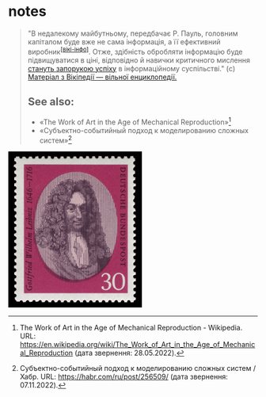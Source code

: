 # notes
> "В недалекому майбутньому, передбачає Р. Пауль, головним капіталом буде вже не сама інформація, а її ефективний виробник<sup>[\[вікі-інфо\]](https://uk.wikipedia.org/wiki/%D0%9B%D1%8E%D0%B4%D1%81%D1%8C%D0%BA%D0%B8%D0%B9_%D0%BA%D0%B0%D0%BF%D1%96%D1%82%D0%B0%D0%BB)</sup>. Отже, здібність обробляти інформацію буде підвищуватися в ціні, відповідно й навички критичного мислення [стануть запорукою успіху](https://uk.wikipedia.org/wiki/%D0%9A%D0%BB%D1%8E%D1%87%D0%BE%D0%B2%D1%96_%D0%BF%D0%BE%D0%BA%D0%B0%D0%B7%D0%BD%D0%B8%D0%BA%D0%B8_%D0%B5%D1%84%D0%B5%D0%BA%D1%82%D0%B8%D0%B2%D0%BD%D0%BE%D1%81%D1%82%D1%96) в інформаційному суспільстві." (c) [Матеріал з Вікіпедії — вільної енциклопедії.](https://uk.wikipedia.org/wiki/%D0%9A%D1%80%D0%B8%D1%82%D0%B8%D1%87%D0%BD%D0%B5_%D0%BC%D0%B8%D1%81%D0%BB%D0%B5%D0%BD%D0%BD%D1%8F)
> ## See also:
> + «The Work of Art in the Age of Mechanical Reproduction»[^1]
> + «Субъектно-событийный подход к моделированию сложных систем»[^2]
> [^1]: The Work of Art in the Age of Mechanical Reproduction - Wikipedia. URL: https://en.wikipedia.org/wiki/The_Work_of_Art_in_the_Age_of_Mechanical_Reproduction (дата звернення: 28.05.2022). 
> [^2]: Субъектно-событийный подход к моделированию сложных систем / Хабр. URL: https://habr.com/ru/post/256509/ (дата звернення: 07.11.2022).


<img alt="https://pin.it/2SjbDjx" title="Gottfried Wilhelm Leibniz. «Alphabet of human thought» idea author." src="https://raw.githubusercontent.com/nazar-chepliaka/notes/master/imgs/DBP_1966_518_Gottfried_Wilhelm_Leibniz.jpg" width="270"> 
